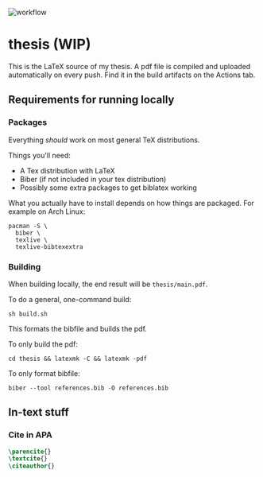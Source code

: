![workflow](https://github.com/eemilhaa/thesis/actions/workflows/build.yml/badge.svg)

# thesis (WIP)
This is the LaTeX source of my thesis.
A pdf file is compiled and uploaded automatically on every push.
Find it in the build artifacts on the Actions tab.

## Requirements for running locally

### Packages
Everything *should* work on most general TeX distributions.

Things you'll need:
- A Tex distribution with LaTeX
- Biber (if not included in your tex distribution)
- Possibly some extra packages to get biblatex working

What you actually have to install depends on how things are packaged.
For example on Arch Linux:
```console
pacman -S \
  biber \
  texlive \
  texlive-bibtexextra
```

### Building
When building locally, the end result will be `thesis/main.pdf`.

To do a general, one-command build:
```console
sh build.sh
```
This formats the bibfile and builds the pdf.

To only build the pdf:
```console
cd thesis && latexmk -C && latexmk -pdf
```

To only format bibfile:
```console
biber --tool references.bib -O references.bib
```


## In-text stuff

### Cite in APA
```tex
\parencite{}
\textcite{}
\citeauthor{}
```
